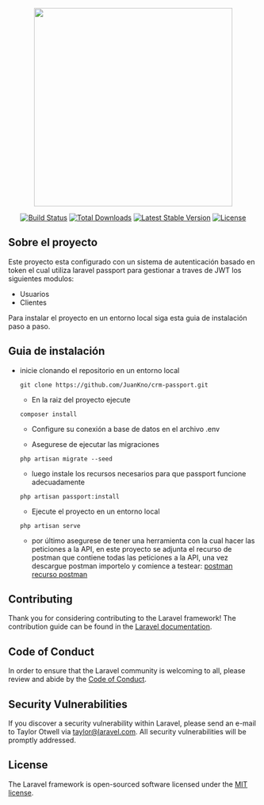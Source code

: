 <p align="center"><a href="https://laravel.com" target="_blank"><img src="https://raw.githubusercontent.com/laravel/art/master/logo-lockup/5%20SVG/2%20CMYK/1%20Full%20Color/laravel-logolockup-cmyk-red.svg" width="400"></a></p>

<p align="center">
<a href="https://travis-ci.org/laravel/framework"><img src="https://travis-ci.org/laravel/framework.svg" alt="Build Status"></a>
<a href="https://packagist.org/packages/laravel/framework"><img src="https://poser.pugx.org/laravel/framework/d/total.svg" alt="Total Downloads"></a>
<a href="https://packagist.org/packages/laravel/framework"><img src="https://poser.pugx.org/laravel/framework/v/stable.svg" alt="Latest Stable Version"></a>
<a href="https://packagist.org/packages/laravel/framework"><img src="https://poser.pugx.org/laravel/framework/license.svg" alt="License"></a>
</p>

## Sobre el proyecto

Este proyecto esta configurado con un sistema de autenticación basado en token el cual utiliza laravel passport para gestionar a traves de JWT los siguientes modulos:

-   Usuarios
-   Clientes

Para instalar el proyecto en un entorno local siga esta guia de instalación paso a paso.

## Guia de instalación

-   inicie clonando el repositorio en un entorno local

    ```
    git clone https://github.com/JuanKno/crm-passport.git
    ```

    -   En la raiz del proyecto ejecute

    ```
    composer install
    ```

    -   Configure su conexión a base de datos en el archivo .env


    -   Asegurese de ejecutar las migraciones

    ```
    php artisan migrate --seed
    ```

    -   luego instale los recursos necesarios para que passport funcione adecuadamente

    ```
    php artisan passport:install
    ```

    -   Ejecute el proyecto en un entorno local

    ```
    php artisan serve
    ```

    -   por último asegurese de tener una herramienta con la cual hacer las peticiones a la API,
    en este proyecto se adjunta el recurso de postman que contiene todas las peticiones a la API, una vez descargue postman importelo y comience a testear:
     [postman](https://www.postman.com/downloads/)
     [recurso postman](https://github.com/JuanKno/crm-passport/blob/master/prueba-konecta.postman_collection.json)

## Contributing

Thank you for considering contributing to the Laravel framework! The contribution guide can be found in the [Laravel documentation](https://laravel.com/docs/contributions).

## Code of Conduct

In order to ensure that the Laravel community is welcoming to all, please review and abide by the [Code of Conduct](https://laravel.com/docs/contributions#code-of-conduct).

## Security Vulnerabilities

If you discover a security vulnerability within Laravel, please send an e-mail to Taylor Otwell via [taylor@laravel.com](mailto:taylor@laravel.com). All security vulnerabilities will be promptly addressed.

## License

The Laravel framework is open-sourced software licensed under the [MIT license](https://opensource.org/licenses/MIT).
